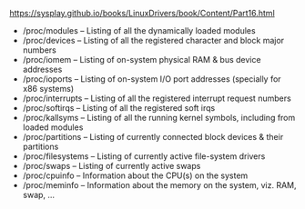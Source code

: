 
https://sysplay.github.io/books/LinuxDrivers/book/Content/Part16.html

- /proc/modules – Listing of all the dynamically loaded modules
- /proc/devices – Listing of all the registered character and block major numbers
- /proc/iomem – Listing of on-system physical RAM & bus device addresses
- /proc/ioports – Listing of on-system I/O port addresses (specially for x86 systems)
- /proc/interrupts – Listing of all the registered interrupt request numbers
- /proc/softirqs – Listing of all the registered soft irqs
- /proc/kallsyms – Listing of all the running kernel symbols, including from loaded modules
- /proc/partitions – Listing of currently connected block devices & their partitions
- /proc/filesystems – Listing of currently active file-system drivers
- /proc/swaps – Listing of currently active swaps
- /proc/cpuinfo – Information about the CPU(s) on the system
- /proc/meminfo – Information about the memory on the system, viz. RAM, swap, …
